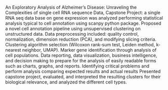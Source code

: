 An Exploratory Analysis of Alzheimer’s Disease: Unraveling the Complexities of single cell RNA sequence Data, Capstone Project: a single RNA seq data base on gene expression was analyzed performing statistical analysis typical to cell annotation using scanpy python package. Proposed a novel cell annotation pipeline using unsupervised clustering on unstructured data. Data preprocessing included: quality control, normalization, dimension reduction (PCA), and modifying slicing criteria. Clustering algorithm selection (Wilcoxon rank-sum test, Leiden method, k-nearest neighbor, UMAP). Marker gene identification through analysis of cell populations.  Data reporting, data visualization, business intelligence, and decision making to prepare for the analysis of easily readable forms such as charts, graphs, and reports. Identifying critical problems and perform analysis comparing expected results and actual results Presented capstone project, evaluated, and interpreted the resulting clusters for their biological relevance, and analyzed the different cell types. 
